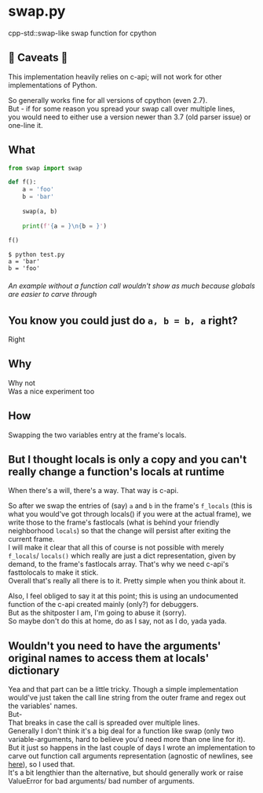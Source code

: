 # swap.py
cpp-std::swap-like swap function for cpython

## 🔴 Caveats 🔴
This implementation heavily relies on c-api; will not work for other implementations of Python.

So generally works fine for all versions of cpython (even 2.7).\
But - if for some reason you spread your swap call over multiple lines,\
you would need to either use a version newer than 3.7 (old parser issue) or one-line it.

## What
```python
from swap import swap

def f():
    a = 'foo'
    b = 'bar'
    
    swap(a, b)
    
    print(f'{a = }\n{b = }')
    
f() 
```

```console
$ python test.py
a = 'bar'
b = 'foo'
```
###### An example without a function call wouldn't show as much because globals are easier to carve through <br />

## You know you could just do `a, b = b, a` right?
Right

## Why
Why not \
Was a nice experiment too

## How
Swapping the two variables entry at the frame's locals.

## But I thought locals is only a copy and you can't really change a function's locals at runtime
When there's a will, there's a way. That way is c-api.

So after we swap the entries of (say) `a` and `b` in the frame's `f_locals` (this is what you would've got through locals() if you were at the actual frame), we write those to the frame's fastlocals (what is behind your friendly neighborhood `locals`) so that the change will persist after exiting the current frame.\
I will make it clear that all this of course is not possible with merely `f_locals`/ `locals()` which really are just a dict representation, given by demand, to the frame's fastlocals array. That's why we need c-api's fasttolocals to make it stick.\
Overall that's really all there is to it. Pretty simple when you think about it.

Also, I feel obliged to say it at this point; this is using an undocumented function of the c-api created mainly (only?) for debuggers.\
But as the shitposter I am, I'm going to abuse it (sorry).\
So maybe don't do this at home, do as I say, not as I do, yada yada.
 
 ## Wouldn't you need to have the arguments' original names to access them at locals' dictionary
 Yea and that part can be a little tricky.
 Though a simple implementation would've just taken the call line string from the outer frame and regex out the variables' names.\
 But-\
 That breaks in case the call is spreaded over multiple lines.\
 Generally I don't think it's a big deal for a function like swap (only two variable-arguments, hard to believe you'd need more than one line for it).\
 But it just so happens in the last couple of days I wrote an implementation to carve out function call
 arguments representation (agnostic of newlines, see [here](https://github.com/dankeyy/arg_repr.py/)), so I used that.\
 It's a bit lengthier than the alternative, but should generally work or raise ValueError for bad arguments/ bad number of arguments.
